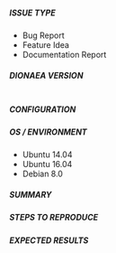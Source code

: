 <!--- Verify first that your issue/request has not already been reported -->

##### ISSUE TYPE
<!--- Pick one below and delete the rest: -->
 - Bug Report
 - Feature Idea
 - Documentation Report

##### DIONAEA VERSION
<!--- Paste verbatim output from “dionaea --version” or the hash of the git commit between quotes below. -->
```

```

##### CONFIGURATION
<!--- Describe your config settings briefly -->

##### OS / ENVIRONMENT
<!---
Add information about the os you are running dionaea on.
Pick one below and delete the rest:
-->
 - Ubuntu 14.04
 - Ubuntu 16.04
 - Debian 8.0

##### SUMMARY
<!--- Explain the problem briefly. -->

##### STEPS TO REPRODUCE
<!---
Try to describe the steps how to reproduce the issue.
If you have used a tool like nmap add all commandline options.
-->

<!--- You can also add links to gist.github.com. -->

##### EXPECTED RESULTS
<!--- What did you expect to happen? -->
